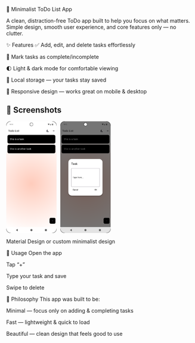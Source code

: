 📝 Minimalist ToDo List App

A clean, distraction-free ToDo app built to help you focus on what matters.
Simple design, smooth user experience, and core features only — no clutter.

✨ Features
✅ Add, edit, and delete tasks effortlessly

📌 Mark tasks as complete/incomplete

🌓 Light & dark mode for comfortable viewing

💾 Local storage — your tasks stay saved

📱 Responsive design — works great on mobile & desktop

<h2>📸 Screenshots</h2>
<div style="display: flex; gap: 10px;">
  <img alt="Screenshot_20250712_211458.png" height="300" src="screenshots/Screenshot_20250712_211458.png"/>
  <img alt="Screenshot_20250712_211539.png" height="300" src="screenshots/Screenshot_20250712_211539.png"/>
</div>


Material Design or custom minimalist design

📄 Usage
Open the app

Tap “+”

Type your task and save

Swipe to delete

🎯 Philosophy
This app was built to be:

Minimal — focus only on adding & completing tasks

Fast — lightweight & quick to load

Beautiful — clean design that feels good to use